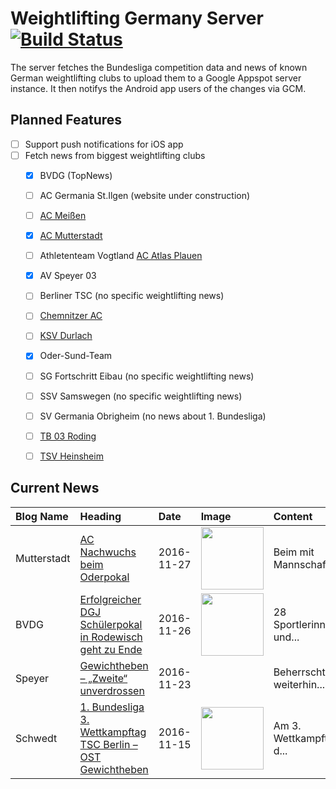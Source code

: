 # Weightlifting Germany Server [![Build Status](https://travis-ci.org/WGierke/weightlifting_germany_server.svg?branch=master)](https://travis-ci.org/WGierke/weightlifting_germany_server)

The server fetches the Bundesliga competition data and news of known German weightlifting clubs to upload them to a Google Appspot server instance.
It then notifys the Android app users of the changes via GCM.

## Planned Features
- [ ] Support push notifications for iOS app  
- [ ] Fetch news from biggest weightlifting clubs
    - [X] BVDG (TopNews)
    - [ ] AC Germania St.Ilgen (website under construction)
    - [ ] [AC Meißen](http://www.ac-meissen.de/index.php?start=1)
    - [X] [AC Mutterstadt](http://www.ac-mutterstadt.de/index.php?start=1)
    - [ ] Athletenteam Vogtland [AC Atlas Plauen](https://acatlas.wordpress.com/)
    - [X] AV Speyer 03
    - [ ] Berliner TSC (no specific weightlifting news)
    - [ ] [Chemnitzer AC](http://chemnitzer-athletenclub.de/aktuelles/news/page/1/)
    - [ ] [KSV Durlach](http://ksvdurlach.de/news?page_n54=1)
    - [X] Oder-Sund-Team
    - [ ] SG Fortschritt Eibau (no specific weightlifting news)
    - [ ] SSV Samswegen (no specific weightlifting news)
    - [ ] SV Germania Obrigheim (no news about 1. Bundesliga)
    - [ ] [TB 03 Roding](http://www.tb03-gewichtheben.de/page/1/)
    - [ ] [TSV Heinsheim](http://gewichtheben.tsv-heinsheim.de/index.php?start=1)


## Current News

| Blog Name   | Heading                                                                                                                                                   | Date       | Image                                                                                                                            | Content                 |
|:------------|:----------------------------------------------------------------------------------------------------------------------------------------------------------|:-----------|:---------------------------------------------------------------------------------------------------------------------------------|:------------------------|
| Mutterstadt | [AC Nachwuchs beim Oderpokal](http://www.ac-mutterstadt.de/index.php?start=0&heading=73b136270018ce2f45a625845f9541f11480201200.0)                        | 2016-11-27 | <img src='http://www.ac-mutterstadt.de//images/Oderpokal.jpg' width='100px'/>                                                    | Beim mit Mannschafte... |
| BVDG        | [Erfolgreicher DGJ Schülerpokal in Rodewisch geht zu Ende](http://www.german-weightlifting.de/erfolgreicher-dgj-schuelerpokal-in-rodewisch-geht-zu-ende/) | 2016-11-26 | <img src='http://www.german-weightlifting.de/wp-content/uploads/2016/11/IMAG1206.jpg' width='100px'/>                            | 28 Sportlerinnen und... |
| Speyer      | [Gewichtheben – „Zweite“ unverdrossen](http://www.av03-speyer.de/2016/11/gewichtheben-zweite-unverdrossen/)                                               | 2016-11-23 |                                                                                                                                  | Beherrscht weiterhin... |
| Schwedt     | [1. Bundesliga 3. Wettkampftag TSC Berlin – OST Gewichtheben](http://gewichtheben.blauweiss65-schwedt.de/?p=7348)                                         | 2016-11-15 | <img src='http://gewichtheben.blauweiss65-schwedt.de/wp-content/uploads/2009/02/Oder-Sund-Team-2013-300x169.jpg' width='100px'/> | Am 3. Wettkampftag d... |